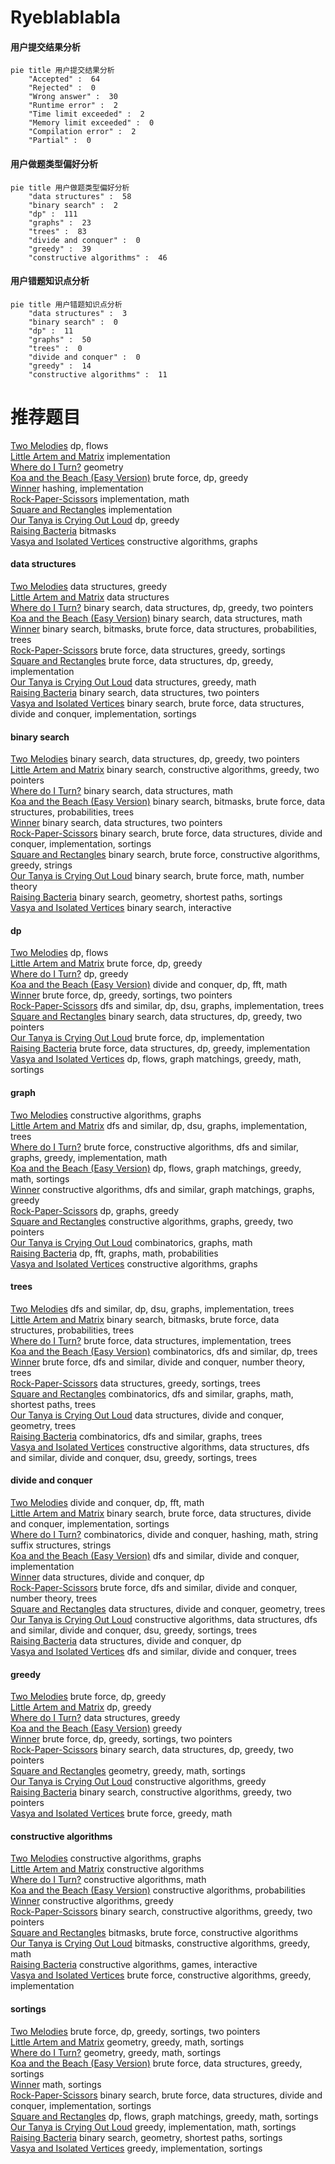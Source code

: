 # Ryeblablabla
<!-- tabs:start -->
#### **用户提交结果分析**

```mermaid
pie title 用户提交结果分析
    "Accepted" :  64
    "Rejected" :  0
    "Wrong answer" :  30
    "Runtime error" :  2
    "Time limit exceeded" :  2
    "Memory limit exceeded" :  0
    "Compilation error" :  2
    "Partial" :  0
```
#### **用户做题类型偏好分析**

```mermaid
pie title 用户做题类型偏好分析
    "data structures" :  58
    "binary search" :  2
    "dp" :  111
    "graphs" :  23
    "trees" :  83
    "divide and conquer" :  0
    "greedy" :  39
    "constructive algorithms" :  46
```
#### **用户错题知识点分析**

```mermaid
pie title 用户错题知识点分析
    "data structures" :  3
    "binary search" :  0
    "dp" :  11
    "graphs" :  50
    "trees" :  0
    "divide and conquer" :  0
    "greedy" :  14
    "constructive algorithms" :  11
```
<!-- tabs:end -->
# 推荐题目
[Two Melodies](http://codeforces.com/problemset/problem/813/D)		dp,
                        flows		  
[Little Artem and Matrix](https://codeforces.com/contest/669/problem/C)		implementation		  
[Where do I Turn?](http://codeforces.com/problemset/problem/227/A)		geometry		  
[Koa and the Beach (Easy Version)](http://codeforces.com/problemset/problem/1384/B1)		brute force,
                        dp,
                        greedy		  
[Winner](http://codeforces.com/problemset/problem/2/A)		hashing,
                        implementation		  
[Rock-Paper-Scissors](http://codeforces.com/problemset/problem/173/A)		implementation,
                        math		  
[Square and Rectangles](http://codeforces.com/problemset/problem/325/A)		implementation		  
[Our Tanya is Crying Out Loud](http://codeforces.com/problemset/problem/940/B)		dp,
                        greedy		  
[Raising Bacteria](http://codeforces.com/problemset/problem/579/A)		bitmasks		  
[Vasya and Isolated Vertices](http://codeforces.com/problemset/problem/1065/B)		constructive algorithms,
                        graphs		  
<!-- tabs:start -->
#### **data structures**
[Two Melodies](http://codeforces.com/problemset/problem/1477/B)		data structures,
                        greedy		  
[Little Artem and Matrix](http://codeforces.com/problemset/problem/444/C)		data structures		  
[Where do I Turn?](http://codeforces.com/problemset/problem/1492/C)		binary search,
                        data structures,
                        dp,
                        greedy,
                        two pointers		  
[Koa and the Beach (Easy Version)](http://codeforces.com/problemset/problem/1490/G)		binary search,
                        data structures,
                        math		  
[Winner](http://codeforces.com/problemset/problem/1479/D)		binary search,
                        bitmasks,
                        brute force,
                        data structures,
                        probabilities,
                        trees		  
[Rock-Paper-Scissors](http://codeforces.com/problemset/problem/1497/A)		brute force,
                        data structures,
                        greedy,
                        sortings		  
[Square and Rectangles](http://codeforces.com/problemset/problem/1491/C)		brute force,
                        data structures,
                        dp,
                        greedy,
                        implementation		  
[Our Tanya is Crying Out Loud](http://codeforces.com/problemset/problem/1492/B)		data structures,
                        greedy,
                        math		  
[Raising Bacteria](http://codeforces.com/problemset/problem/1436/E)		binary search,
                        data structures,
                        two pointers		  
[Vasya and Isolated Vertices](http://codeforces.com/problemset/problem/1461/D)		binary search,
                        brute force,
                        data structures,
                        divide and conquer,
                        implementation,
                        sortings		  
#### **binary search**
[Two Melodies](http://codeforces.com/problemset/problem/1492/C)		binary search,
                        data structures,
                        dp,
                        greedy,
                        two pointers		  
[Little Artem and Matrix](http://codeforces.com/problemset/problem/1463/D)		binary search,
                        constructive algorithms,
                        greedy,
                        two pointers		  
[Where do I Turn?](http://codeforces.com/problemset/problem/1490/G)		binary search,
                        data structures,
                        math		  
[Koa and the Beach (Easy Version)](http://codeforces.com/problemset/problem/1479/D)		binary search,
                        bitmasks,
                        brute force,
                        data structures,
                        probabilities,
                        trees		  
[Winner](http://codeforces.com/problemset/problem/1436/E)		binary search,
                        data structures,
                        two pointers		  
[Rock-Paper-Scissors](http://codeforces.com/problemset/problem/1461/D)		binary search,
                        brute force,
                        data structures,
                        divide and conquer,
                        implementation,
                        sortings		  
[Square and Rectangles](http://codeforces.com/problemset/problem/1493/C)		binary search,
                        brute force,
                        constructive algorithms,
                        greedy,
                        strings		  
[Our Tanya is Crying Out Loud](http://codeforces.com/problemset/problem/1487/D)		binary search,
                        brute force,
                        math,
                        number theory		  
[Raising Bacteria](http://codeforces.com/problemset/problem/1486/B)		binary search,
                        geometry,
                        shortest paths,
                        sortings		  
[Vasya and Isolated Vertices](http://codeforces.com/problemset/problem/1486/C1)		binary search,
                        interactive		  
#### **dp**
[Two Melodies](http://codeforces.com/problemset/problem/813/D)		dp,
                        flows		  
[Little Artem and Matrix](http://codeforces.com/problemset/problem/1384/B1)		brute force,
                        dp,
                        greedy		  
[Where do I Turn?](http://codeforces.com/problemset/problem/940/B)		dp,
                        greedy		  
[Koa and the Beach (Easy Version)](http://codeforces.com/problemset/problem/632/E)		divide and conquer,
                        dp,
                        fft,
                        math		  
[Winner](http://codeforces.com/problemset/problem/1452/E)		brute force,
                        dp,
                        greedy,
                        sortings,
                        two pointers		  
[Rock-Paper-Scissors](http://codeforces.com/problemset/problem/763/A)		dfs and similar,
                        dp,
                        dsu,
                        graphs,
                        implementation,
                        trees		  
[Square and Rectangles](http://codeforces.com/problemset/problem/1492/C)		binary search,
                        data structures,
                        dp,
                        greedy,
                        two pointers		  
[Our Tanya is Crying Out Loud](https://codeforces.com/contest/1457/problem/C)		brute force,
                        dp,
                        implementation		  
[Raising Bacteria](http://codeforces.com/problemset/problem/1491/C)		brute force,
                        data structures,
                        dp,
                        greedy,
                        implementation		  
[Vasya and Isolated Vertices](http://codeforces.com/problemset/problem/1437/C)		dp,
                        flows,
                        graph matchings,
                        greedy,
                        math,
                        sortings		  
#### **graph**
[Two Melodies](http://codeforces.com/problemset/problem/1065/B)		constructive algorithms,
                        graphs		  
[Little Artem and Matrix](http://codeforces.com/problemset/problem/763/A)		dfs and similar,
                        dp,
                        dsu,
                        graphs,
                        implementation,
                        trees		  
[Where do I Turn?](http://codeforces.com/problemset/problem/1487/C)		brute force,
                        constructive algorithms,
                        dfs and similar,
                        graphs,
                        greedy,
                        implementation,
                        math		  
[Koa and the Beach (Easy Version)](http://codeforces.com/problemset/problem/1437/C)		dp,
                        flows,
                        graph matchings,
                        greedy,
                        math,
                        sortings		  
[Winner](http://codeforces.com/problemset/problem/1470/D)		constructive algorithms,
                        dfs and similar,
                        graph matchings,
                        graphs,
                        greedy		  
[Rock-Paper-Scissors](http://codeforces.com/problemset/problem/1476/C)		dp,
                        graphs,
                        greedy		  
[Square and Rectangles](http://codeforces.com/problemset/problem/1304/D)		constructive algorithms,
                        graphs,
                        greedy,
                        two pointers		  
[Our Tanya is Crying Out Loud](http://codeforces.com/problemset/problem/1475/C)		combinatorics,
                        graphs,
                        math		  
[Raising Bacteria](http://codeforces.com/problemset/problem/553/E)		dp,
                        fft,
                        graphs,
                        math,
                        probabilities		  
[Vasya and Isolated Vertices](http://codeforces.com/problemset/problem/1495/C)		constructive algorithms,
                        graphs		  
#### **trees**
[Two Melodies](http://codeforces.com/problemset/problem/763/A)		dfs and similar,
                        dp,
                        dsu,
                        graphs,
                        implementation,
                        trees		  
[Little Artem and Matrix](http://codeforces.com/problemset/problem/1479/D)		binary search,
                        bitmasks,
                        brute force,
                        data structures,
                        probabilities,
                        trees		  
[Where do I Turn?](http://codeforces.com/problemset/problem/1511/C)		brute force,
                        data structures,
                        implementation,
                        trees		  
[Koa and the Beach (Easy Version)](http://codeforces.com/problemset/problem/1499/F)		combinatorics,
                        dfs and similar,
                        dp,
                        trees		  
[Winner](http://codeforces.com/problemset/problem/1491/E)		brute force,
                        dfs and similar,
                        divide and conquer,
                        number theory,
                        trees		  
[Rock-Paper-Scissors](http://codeforces.com/problemset/problem/1466/D)		data structures,
                        greedy,
                        sortings,
                        trees		  
[Square and Rectangles](http://codeforces.com/problemset/problem/1495/D)		combinatorics,
                        dfs and similar,
                        graphs,
                        math,
                        shortest paths,
                        trees		  
[Our Tanya is Crying Out Loud](http://codeforces.com/problemset/problem/1303/G)		data structures,
                        divide and conquer,
                        geometry,
                        trees		  
[Raising Bacteria](http://codeforces.com/problemset/problem/1454/E)		combinatorics,
                        dfs and similar,
                        graphs,
                        trees		  
[Vasya and Isolated Vertices](http://codeforces.com/problemset/problem/1494/D)		constructive algorithms,
                        data structures,
                        dfs and similar,
                        divide and conquer,
                        dsu,
                        greedy,
                        sortings,
                        trees		  
#### **divide and conquer**
[Two Melodies](http://codeforces.com/problemset/problem/632/E)		divide and conquer,
                        dp,
                        fft,
                        math		  
[Little Artem and Matrix](http://codeforces.com/problemset/problem/1461/D)		binary search,
                        brute force,
                        data structures,
                        divide and conquer,
                        implementation,
                        sortings		  
[Where do I Turn?](http://codeforces.com/problemset/problem/1466/G)		combinatorics,
                        divide and conquer,
                        hashing,
                        math,
                        string suffix structures,
                        strings		  
[Koa and the Beach (Easy Version)](http://codeforces.com/problemset/problem/1490/D)		dfs and similar,
                        divide and conquer,
                        implementation		  
[Winner](https://codeforces.com/contest/1483/problem/C)		data structures,
                        divide and conquer,
                        dp		  
[Rock-Paper-Scissors](http://codeforces.com/problemset/problem/1491/E)		brute force,
                        dfs and similar,
                        divide and conquer,
                        number theory,
                        trees		  
[Square and Rectangles](http://codeforces.com/problemset/problem/1303/G)		data structures,
                        divide and conquer,
                        geometry,
                        trees		  
[Our Tanya is Crying Out Loud](http://codeforces.com/problemset/problem/1494/D)		constructive algorithms,
                        data structures,
                        dfs and similar,
                        divide and conquer,
                        dsu,
                        greedy,
                        sortings,
                        trees		  
[Raising Bacteria](http://codeforces.com/problemset/problem/1482/E)		data structures,
                        divide and conquer,
                        dp		  
[Vasya and Isolated Vertices](http://codeforces.com/problemset/problem/566/C)		dfs and similar,
                        divide and conquer,
                        trees		  
#### **greedy**
[Two Melodies](http://codeforces.com/problemset/problem/1384/B1)		brute force,
                        dp,
                        greedy		  
[Little Artem and Matrix](http://codeforces.com/problemset/problem/940/B)		dp,
                        greedy		  
[Where do I Turn?](http://codeforces.com/problemset/problem/1477/B)		data structures,
                        greedy		  
[Koa and the Beach (Easy Version)](http://codeforces.com/problemset/problem/3/D)		greedy		  
[Winner](http://codeforces.com/problemset/problem/1452/E)		brute force,
                        dp,
                        greedy,
                        sortings,
                        two pointers		  
[Rock-Paper-Scissors](http://codeforces.com/problemset/problem/1492/C)		binary search,
                        data structures,
                        dp,
                        greedy,
                        two pointers		  
[Square and Rectangles](https://codeforces.com/contest/1496/problem/C)		geometry,
                        greedy,
                        math,
                        sortings		  
[Our Tanya is Crying Out Loud](http://codeforces.com/problemset/problem/1493/A)		constructive algorithms,
                        greedy		  
[Raising Bacteria](http://codeforces.com/problemset/problem/1463/D)		binary search,
                        constructive algorithms,
                        greedy,
                        two pointers		  
[Vasya and Isolated Vertices](http://codeforces.com/problemset/problem/1462/C)		brute force,
                        greedy,
                        math		  
#### **constructive algorithms**
[Two Melodies](http://codeforces.com/problemset/problem/1065/B)		constructive algorithms,
                        graphs		  
[Little Artem and Matrix](http://codeforces.com/problemset/problem/1028/E)		constructive algorithms		  
[Where do I Turn?](http://codeforces.com/problemset/problem/1063/E)		constructive algorithms,
                        math		  
[Koa and the Beach (Easy Version)](http://codeforces.com/problemset/problem/1454/A)		constructive algorithms,
                        probabilities		  
[Winner](http://codeforces.com/problemset/problem/1493/A)		constructive algorithms,
                        greedy		  
[Rock-Paper-Scissors](http://codeforces.com/problemset/problem/1463/D)		binary search,
                        constructive algorithms,
                        greedy,
                        two pointers		  
[Square and Rectangles](https://codeforces.com/contest/1456/problem/B)		bitmasks,
                        brute force,
                        constructive algorithms		  
[Our Tanya is Crying Out Loud](http://codeforces.com/problemset/problem/1492/D)		bitmasks,
                        constructive algorithms,
                        greedy,
                        math		  
[Raising Bacteria](https://codeforces.com/contest/1504/problem/D)		constructive algorithms,
                        games,
                        interactive		  
[Vasya and Isolated Vertices](https://codeforces.com/contest/1483/problem/A)		brute force,
                        constructive algorithms,
                        greedy,
                        implementation		  
#### **sortings**
[Two Melodies](http://codeforces.com/problemset/problem/1452/E)		brute force,
                        dp,
                        greedy,
                        sortings,
                        two pointers		  
[Little Artem and Matrix](https://codeforces.com/contest/1496/problem/C)		geometry,
                        greedy,
                        math,
                        sortings		  
[Where do I Turn?](http://codeforces.com/problemset/problem/1495/A)		geometry,
                        greedy,
                        math,
                        sortings		  
[Koa and the Beach (Easy Version)](http://codeforces.com/problemset/problem/1497/A)		brute force,
                        data structures,
                        greedy,
                        sortings		  
[Winner](http://codeforces.com/problemset/problem/1427/A)		math,
                        sortings		  
[Rock-Paper-Scissors](http://codeforces.com/problemset/problem/1461/D)		binary search,
                        brute force,
                        data structures,
                        divide and conquer,
                        implementation,
                        sortings		  
[Square and Rectangles](http://codeforces.com/problemset/problem/1437/C)		dp,
                        flows,
                        graph matchings,
                        greedy,
                        math,
                        sortings		  
[Our Tanya is Crying Out Loud](http://codeforces.com/problemset/problem/1473/A)		greedy,
                        implementation,
                        math,
                        sortings		  
[Raising Bacteria](http://codeforces.com/problemset/problem/1486/B)		binary search,
                        geometry,
                        shortest paths,
                        sortings		  
[Vasya and Isolated Vertices](http://codeforces.com/problemset/problem/1480/B)		greedy,
                        implementation,
                        sortings		  
<!-- tabs:end -->
